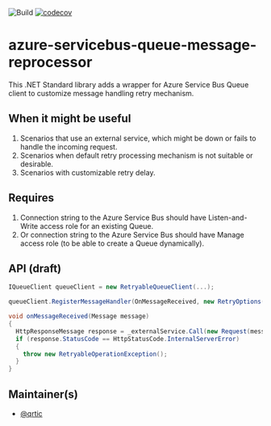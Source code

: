 ![Build](https://github.com/Qrtic/azure-servicebus-queue-message-reprocessor/Build/badge.svg) [![codecov](https://codecov.io/gh/Qrtic/azure-servicebus-queue-message-reprocessor/branch/main/graph/badge.svg?token=2RMSWMKG98)](azure-servicebus-queue-message-reprocessor)

# azure-servicebus-queue-message-reprocessor
This .NET Standard library adds a wrapper for Azure Service Bus Queue client to customize message handling retry mechanism.

## When it might be useful
1. Scenarios that use an external service, which might be down or fails to handle the incoming request.
2. Scenarios when default retry processing mechanism is not suitable or desirable.
3. Scenarios with customizable retry delay.

## Requires
1. Connection string to the Azure Service Bus should have Listen-and-Write access role for an existing Queue.
2. Or connection string to the Azure Service Bus should have Manage access role (to be able to create a Queue dynamically).

## API (draft)

```C#
IQueueClient queueClient = new RetryableQueueClient(...);

queueClient.RegisterMessageHandler(OnMessageReceived, new RetryOptions());

void onMessageReceived(Message message)
{
  HttpResponseMessage response = _externalService.Call(new Request(message));
  if (response.StatusCode == HttpStatusCode.InternalServerError)
  {
    throw new RetryableOperationException();
  }
}
```

## Maintainer(s)

- [@qrtic](https://github.com/qrtic)